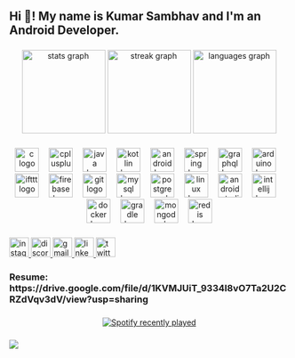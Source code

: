 <h2 align="left">Hi 👋! My name is Kumar Sambhav and I'm an Android Developer.</h2>

###

<div align="center">
  <img src="https://github-readme-stats.vercel.app/api?username=kumarwhocodes&hide_title=false&hide_rank=false&show_icons=true&include_all_commits=true&count_private=true&disable_animations=false&theme=dracula&locale=en&hide_border=false" height="150" alt="stats graph"  />
  <img src="https://streak-stats.demolab.com?user=kumarwhocodes&locale=en&mode=daily&theme=dracula&hide_border=false&border_radius=5" height="150" alt="streak graph"  />
  <img src="https://github-readme-stats.vercel.app/api/top-langs?username=kumarwhocodes&locale=en&hide_title=false&layout=compact&card_width=320&langs_count=5&theme=dracula&hide_border=false" height="150" alt="languages graph"  />
</div>

###

<div align="center">
  <img src="https://cdn.jsdelivr.net/gh/devicons/devicon/icons/c/c-original.svg" height="43" alt="c logo"  />
  <img width="10" />
  <img src="https://cdn.jsdelivr.net/gh/devicons/devicon/icons/cplusplus/cplusplus-original.svg" height="43" alt="cplusplus logo"  />
  <img width="10" />
  <img src="https://cdn.jsdelivr.net/gh/devicons/devicon/icons/java/java-original.svg" height="43" alt="java logo"  />
  <img width="10" />
  <img src="https://cdn.jsdelivr.net/gh/devicons/devicon/icons/kotlin/kotlin-original.svg" height="43" alt="kotlin logo"  />
  <img width="10" />
  <img src="https://cdn.jsdelivr.net/gh/devicons/devicon/icons/android/android-original.svg" height="43" alt="android logo"  />
  <img width="10" />
  <img src="https://cdn.jsdelivr.net/gh/devicons/devicon/icons/spring/spring-original.svg" height="43" alt="spring logo"  />
  <img width="10" />
  <img src="https://cdn.jsdelivr.net/gh/devicons/devicon/icons/graphql/graphql-plain.svg" height="43" alt="graphql logo"  />
  <img width="10" />
  <img src="https://cdn.jsdelivr.net/gh/devicons/devicon/icons/arduino/arduino-original.svg" height="43" alt="arduino logo"  />
  <img width="10" />
  <img src="https://cdn.jsdelivr.net/gh/devicons/devicon/icons/ifttt/ifttt-original.svg" height="43" alt="ifttt logo"  />
  <img width="10" />
  <img src="https://cdn.jsdelivr.net/gh/devicons/devicon/icons/firebase/firebase-plain.svg" height="43" alt="firebase logo"  />
  <img width="10" />
  <img src="https://cdn.jsdelivr.net/gh/devicons/devicon/icons/git/git-original.svg" height="43" alt="git logo"  />
  <img width="10" />
  <img src="https://cdn.jsdelivr.net/gh/devicons/devicon/icons/mysql/mysql-original.svg" height="43" alt="mysql logo"  />
  <img width="10" />
  <img src="https://cdn.jsdelivr.net/gh/devicons/devicon/icons/postgresql/postgresql-original.svg" height="43" alt="postgresql logo"  />
  <img width="10" />
  <img src="https://cdn.jsdelivr.net/gh/devicons/devicon/icons/linux/linux-original.svg" height="43" alt="linux logo"  />
  <img width="10" />
  <img src="https://cdn.jsdelivr.net/gh/devicons/devicon/icons/androidstudio/androidstudio-original.svg" height="43" alt="androidstudio logo"  />
  <img width="10" />
  <img src="https://cdn.jsdelivr.net/gh/devicons/devicon/icons/intellij/intellij-original.svg" height="43" alt="intellij logo"  />
  <img width="10" />
  <img src="https://cdn.jsdelivr.net/gh/devicons/devicon/icons/docker/docker-original.svg" height="43" alt="docker logo"  />
  <img width="10" />
  <img src="https://cdn.jsdelivr.net/gh/devicons/devicon/icons/gradle/gradle-original.svg" height="43" alt="gradle logo"  />
  <img width="10" />
  <img src="https://cdn.jsdelivr.net/gh/devicons/devicon/icons/mongodb/mongodb-original.svg" height="43" alt="mongodb logo"  />
  <img width="10" />
  <img src="https://cdn.jsdelivr.net/gh/devicons/devicon/icons/redis/redis-original.svg" height="43" alt="redis logo"  />
</div>

###

<div align="left">
  <a href="https://www.instagram.com/kumaar.apk/" target="_blank">
    <img src="https://img.shields.io/static/v1?message=Instagram&logo=instagram&label=&color=E4405F&logoColor=white&labelColor=&style=for-the-badge" height="35" alt="instagram logo"  />
  </a>
  <a href="https://discordapp.com/users/1122745592829972590" target="_blank">
    <img src="https://img.shields.io/static/v1?message=Discord&logo=discord&label=&color=7289DA&logoColor=white&labelColor=&style=for-the-badge" height="35" alt="discord logo"  />
  </a>
  <a href="https://mailto:sambhav26k@gmail.com/" target="_blank">
    <img src="https://img.shields.io/static/v1?message=Gmail&logo=gmail&label=&color=D14836&logoColor=white&labelColor=&style=for-the-badge" height="35" alt="gmail logo"  />
  </a>
  <a href="https://www.linkedin.com/in/kumaar/" target="_blank">
    <img src="https://img.shields.io/static/v1?message=LinkedIn&logo=linkedin&label=&color=0077B5&logoColor=white&labelColor=&style=for-the-badge" height="35" alt="linkedin logo"  />
  </a>
  <a href="https://x.com/sambhav26k" target="_blank">
    <img src="https://img.shields.io/static/v1?message=Twitter&logo=twitter&label=&color=1DA1F2&logoColor=white&labelColor=&style=for-the-badge" height="35" alt="twitter logo"  />
  </a>
</div>

###

<h3 align="left">Resume: https://drive.google.com/file/d/1KVMJUiT_9334I8vO7Ta2U2CRZdVqv3dV/view?usp=sharing</h3>

###

<div align="center">
  <a href="https://open.spotify.com/user/n7sxidpi4zubvfe94fuj1hlqe">
    <img src="https://spotify-recently-played-readme.vercel.app/api?user=n7sxidpi4zubvfe94fuj1hlqe&count=3&unique=true" alt="Spotify recently played"  />
  </a>
</div>

###

<img align="left" src="https://profile-counter.glitch.me/kumarwhocodes/count.svg?"  />

###
